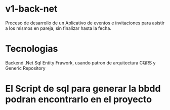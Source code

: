 # v1-back-net
Proceso de desarrollo de un Aplicativo de eventos e invitaciones para asistir a los mismos en pareja, sin finalizar hasta la fecha.
# Tecnologias
Backend .Net Sql Entity Frawork, usando patron de arquitectura CQRS y Generic Repository
# El Script de sql para generar la bbdd podran encontrarlo en el proyecto
